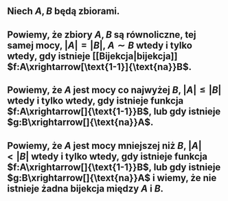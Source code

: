 ## Niech $A,B$ będą zbiorami.
## Powiemy, że zbiory $A,B$ są **równoliczne**, **tej samej mocy**, $|A|=|B|$, $A\sim B$ wtedy i tylko wtedy, gdy istnieje [[Bijekcja|bijekcja]] $f:A\xrightarrow[\text{1-1}]{\text{na}}B$.  
## Powiemy, że $A$ **jest mocy co najwyżej** $B$, $|A|\leq|B|$ wtedy i tylko wtedy, gdy istnieje funkcja $f:A\xrightarrow[]{\text{1-1}}B$, lub gdy istnieje $g:B\xrightarrow[]{\text{na}}A$.

## Powiemy, że $A$ **jest mocy mniejszej niż** $B$, $|A|<|B|$ wtedy i tylko wtedy, gdy istnieje funkcja $f:A\xrightarrow[]{\text{1-1}}B$, lub gdy istnieje $g:B\xrightarrow[]{\text{na}}A$ i wiemy, że nie istnieje żadna bijekcja między $A$ i $B$.
